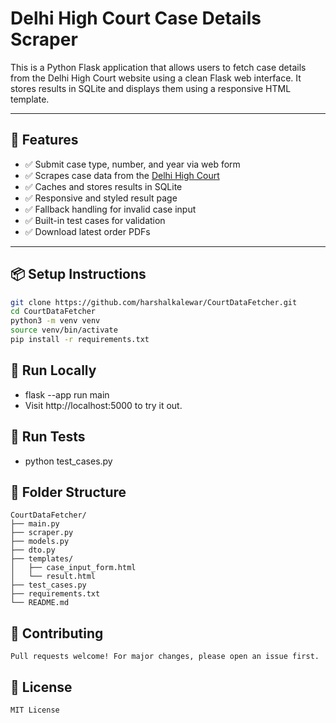# Delhi High Court Case Details Scraper

This is a Python Flask application that allows users to fetch case details from the Delhi High Court website using a clean Flask web interface. It stores results in SQLite and displays them using a responsive HTML template.

---

## 🔧 Features

- ✅ Submit case type, number, and year via web form
- ✅ Scrapes case data from the [Delhi High Court](https://delhihighcourt.nic.in/) 
- ✅ Caches and stores results in SQLite
- ✅ Responsive and styled result page
- ✅ Fallback handling for invalid case input
- ✅ Built-in test cases for validation
- ✅ Download latest order PDFs

---


## 📦 Setup Instructions

```bash
git clone https://github.com/harshalkalewar/CourtDataFetcher.git
cd CourtDataFetcher
python3 -m venv venv
source venv/bin/activate
pip install -r requirements.txt

```

## 🚀 Run Locally

- flask --app run main
- Visit http://localhost:5000 to try it out.

## 🧪 Run Tests

- python test_cases.py


## 📝 Folder Structure

```
CourtDataFetcher/
├── main.py
├── scraper.py
├── models.py
├── dto.py
├── templates/
│   ├── case_input_form.html
│   └── result.html
├── test_cases.py
├── requirements.txt
└── README.md
```


## 📮 Contributing

```
Pull requests welcome! For major changes, please open an issue first.
```

## 📄 License

```
MIT License
```